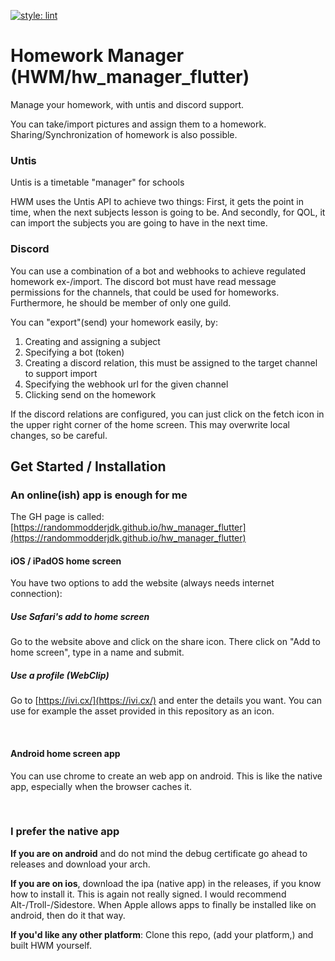 [![style: lint](https://img.shields.io/badge/style-lint-4BC0F5.svg)](https://pub.dev/packages/lint)

# Homework Manager (HWM/hw_manager_flutter)

Manage your homework, with untis and discord support.

You can take/import pictures and assign them to a homework. Sharing/Synchronization of homework is also possible.

### Untis

Untis is a timetable "manager" for schools

HWM uses the Untis API to achieve two things:
First, it gets the point in time, when the next subjects lesson is going to be.
And secondly, for QOL, it can import the subjects you are going to have in the next time.

### Discord

You can use a combination of a bot and webhooks to achieve regulated homework ex-/import. The discord bot must have read message permissions for the channels, that could be used for homeworks. Furthermore, he should be member of only one guild.

You can "export"(send) your homework easily, by:
1. Creating and assigning a subject
2. Specifying a bot (token)
3. Creating a discord relation, this must be assigned to the target channel to support import
4. Specifying the webhook url for the given channel
5. Clicking send on the homework


If the discord relations are configured, you can just click on the fetch icon in the upper right corner of the home screen. This may overwrite local changes, so be careful.

## Get Started / Installation

### An online(ish) app is enough for me

The GH page is called: [https://randommodderjdk.github.io/hw_manager_flutter](https://randommodderjdk.github.io/hw_manager_flutter)

#### iOS / iPadOS home screen

You have two options to add the website (always needs internet connection):

##### Use Safari's add to home screen
Go to the website above and click on the share icon. There click on "Add to home screen", type in a name and submit.

##### Use a profile (WebClip)
Go to [https://ivi.cx/](https://ivi.cx/) and enter the details you want. You can use for example the asset provided in this repository as an icon. 

<br>

#### Android home screen app

You can use chrome to create an web app on android. This is like the native app, especially when the browser caches it.


<br>


### I prefer the native app

**If you are on android** and do not mind the debug certificate go ahead to releases and download your arch.

**If you are on ios**, download the ipa (native app) in the releases, if you know how to install it. This is again not really signed. I would recommend Alt-/Troll-/Sidestore. When Apple allows apps to finally be installed like on android, then do it that way.

**If you'd like any other platform**:
Clone this repo, (add your platform,) and built HWM yourself.